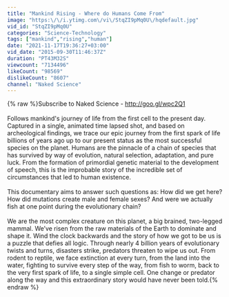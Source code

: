 ```yaml
---
title: "Mankind Rising - Where do Humans Come From"
image: "https:\/\/i.ytimg.com\/vi\/StqZI9pMq0U\/hqdefault.jpg"
vid_id: "StqZI9pMq0U"
categories: "Science-Technology"
tags: ["mankind","rising","human"]
date: "2021-11-17T19:36:27+03:00"
vid_date: "2015-09-30T11:46:37Z"
duration: "PT43M32S"
viewcount: "7134496"
likeCount: "98569"
dislikeCount: "8607"
channel: "Naked Science"
---
```

{% raw %}Subscribe to Naked Science - <a rel="nofollow" target="blank" href="http://goo.gl/wpc2Q1">http://goo.gl/wpc2Q1</a><br /><br />Follows mankind's journey of life from the first cell to the present day.  Captured in a single, animated time lapsed shot, and based on archeological findings, we trace our epic journey from the first spark of life billions of years ago up to our present status as the most successful species on the planet.  Humans are the pinnacle of a chain of species that has survived by way of evolution, natural selection, adaptation, and pure luck.  From the formation of primordial genetic material to the development of speech, this is the improbable story of the incredible set of circumstances that led to human existence.<br /><br />This documentary aims to answer such questions as:  How did we get here?  How did mutations create male and female sexes?  And were we actually fish at one point during the evolutionary chain?<br /><br />We are the most complex creature on this planet, a big brained, two-legged mammal.  We’ve risen from the raw materials of the Earth to dominate and shape it.  Wind the clock backwards and the story of how we got to be us is a puzzle that defies all logic.  Through nearly 4 billion years of evolutionary twists and turns, disasters strike, predators threaten to wipe us out.  From rodent to reptile, we face extinction at every turn, from the land into the water, fighting to survive every step of the way, from fish to worm, back to the very first spark of life, to a single simple cell.  One change or predator along the way and this extraordinary story would have never been told.{% endraw %}
